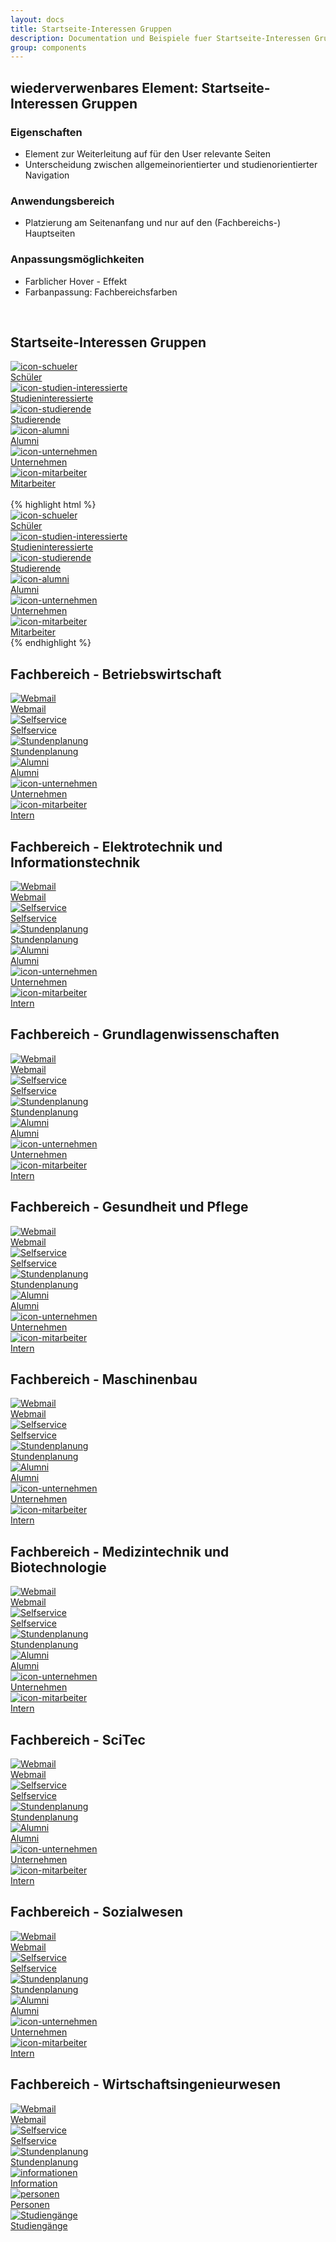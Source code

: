 ```yaml
---
layout: docs
title: Startseite-Interessen Gruppen
description: Documentation und Beispiele fuer Startseite-Interessen Gruppen
group: components
---
```


## wiederverwenbares Element: Startseite-Interessen Gruppen
### Eigenschaften
* Element zur Weiterleitung auf für den User relevante Seiten
* Unterscheidung zwischen allgemeinorientierter und studienorientierter Navigation

### Anwendungsbereich
* Platzierung am Seitenanfang und nur auf den (Fachbereichs-) Hauptseiten

### Anpassungsmöglichkeiten
* Farblicher Hover - Effekt
* Farbanpassung: Fachbereichsfarben

<br/>

<!-- Startseite -->
<section class="container">
  <h1>Startseite-Interessen Gruppen</h1>
</section>
<section>
  <section class="element-wrapper">
    <div class="container">
      <div class="row">
        <div class="major-interRestGroup-wrapper">
          <div class="col-xs-6 col-sm-4 col-md-2 no-padding">
            <div class="major-interRestGroup">
              <a href="http://www.gostudy.eah-jena.de">
                <div class="major-interRestGroup-img">
                  <img src="{{ site.baseurl }}/assets/eah-jena/images/svg/icon-schueler.svg" alt="icon-schueler" />
                </div>
                <div class="major-interRestGroup-text"> Schüler </div>
              </a>
            </div>
          </div>
          <div class="col-xs-6 col-sm-4 col-md-2 no-padding">
            <div class="major-interRestGroup">
              <a href="https://www.beta.eah-jena.de/de-de/studieninteressierte">
                <div class="major-interRestGroup-img">
                  <img src="{{ site.baseurl }}/assets/eah-jena/images/svg/icon-lampe.svg" alt="icon-studien-interessierte" />
                </div>
                <div class="major-interRestGroup-text"> Studieninteressierte </div>
              </a>
            </div>
          </div>
          <div class="col-xs-6 col-sm-4 col-md-2 no-padding">
            <div class="major-interRestGroup">
              <a href="https://www.beta.eah-jena.de/de-de/studierende">
                <div class="major-interRestGroup-img">
                  <img src="{{ site.baseurl }}/assets/eah-jena/images/svg/icon-studierende.svg" alt="icon-studierende" />
                </div>
                <div class="major-interRestGroup-text"> Studierende </div>
              </a>
            </div>
          </div>
          <div class="col-xs-6 col-sm-4 col-md-2 no-padding">
            <div class="major-interRestGroup">
              <a href="https://www.beta.eah-jena.de/de-de/alumni">
                <div class="major-interRestGroup-img">
                  <img src="{{ site.baseurl }}/assets/eah-jena/images/svg/icon-hochschulhut.svg" alt="icon-alumni" />
                </div>
                <div class="major-interRestGroup-text"> Alumni </div>
              </a>
            </div>
          </div>
          <div class="col-xs-6 col-sm-4 col-md-2 no-padding">
            <div class="major-interRestGroup">
              <a href="https://www.beta.eah-jena.de/de-de/unternehmen">
                <div class="major-interRestGroup-img">
                  <img src="{{ site.baseurl }}/assets/eah-jena/images/svg/icon-unternehmen.svg" alt="icon-unternehmen" />
                </div>
                <div class="major-interRestGroup-text"> Unternehmen </div>
              </a>
            </div>
          </div>
          <div class="col-xs-6 col-sm-4 col-md-2 no-padding">
            <div class="major-interRestGroup">
              <a href="https://campusnet.eah-jena.de">
                <div class="major-interRestGroup-img">
                  <img src="{{ site.baseurl }}/assets/eah-jena/images/svg/icon-visitenkarte.svg" alt="icon-mitarbeiter" />
                </div>
                <div class="major-interRestGroup-text"> Mitarbeiter </div>
              </a>
            </div>
          </div>
        </div>
      </div>
    </div>
  </section>

  <br/>

  <section class="container">
    {% highlight html %}
    <section class="element-wrapper interRestGroup-default">
      <div class="container">
        <div class="row">
          <div class="interRestGroup-wrapper">
            <div class="col-xs-6 col-sm-4 col-md-2 no-padding">
              <div class="interRestGroup-icon">
                <a href="http://www.gostudy.eah-jena.de">
                  <div class="interRestGroup-icon-img">
                    <img src="/Style%20Library/eah-jena/images/svg/icon-schueler.svg" alt="icon-schueler" />
                  </div>
                  <div class="interRestGroup-icon-text"> Schüler </div>
                </a>
              </div>
            </div>
            <div class="col-xs-6 col-sm-4 col-md-2 no-padding">
              <div class="interRestGroup-icon">
                <a href="https://www.eah-jena.de/de-de/studieninteressierte">
                  <div class="interRestGroup-icon-img">
                    <img src="/Style%20Library/eah-jena/images/svg/icon-lampe.svg" alt="icon-studien-interessierte" />
                  </div>
                  <div class="interRestGroup-icon-text"> Studieninteressierte </div>
                </a>
              </div>
            </div>
            <div class="col-xs-6 col-sm-4 col-md-2 no-padding">
              <div class="interRestGroup-icon">
                <a href="https://www.eah-jena.de/de-de/studierende">
                  <div class="interRestGroup-icon-img">
                    <img src="/Style%20Library/eah-jena/images/svg/icon-studierende.svg" alt="icon-studierende" />
                  </div>
                  <div class="interRestGroup-icon-text"> Studierende </div>
                </a>
              </div>
            </div>
            <div class="col-xs-6 col-sm-4 col-md-2 no-padding">
              <div class="interRestGroup-icon">
                <a href="https://www.eah-jena.de/de-de/alumni">
                  <div class="interRestGroup-icon-img">
                    <img src="/Style%20Library/eah-jena/images/svg/icon-hochschulhut.svg" alt="icon-alumni" />
                  </div>
                  <div class="interRestGroup-icon-text"> Alumni </div>
                </a>
              </div>
            </div>
            <div class="col-xs-6 col-sm-4 col-md-2 no-padding">
              <div class="interRestGroup-icon">
                <a href="https://www.eah-jena.de/de-de/unternehmen">
                  <div class="interRestGroup-icon-img">
                    <img src="/Style%20Library/eah-jena/images/svg/icon-unternehmen.svg" alt="icon-unternehmen" />
                  </div>
                  <div class="interRestGroup-icon-text"> Unternehmen </div>
                </a>
              </div>
            </div>
            <div class="col-xs-6 col-sm-4 col-md-2 no-padding">
              <div class="interRestGroup-icon">
                <a href="https://campusnet.eah-jena.de">
                  <div class="interRestGroup-icon-img">
                    <img src="/Style%20Library/eah-jena/images/svg/icon-visitenkarte.svg" alt="icon-mitarbeiter" />
                  </div>
                  <div class="interRestGroup-icon-text"> Mitarbeiter </div>
                </a>
              </div>
            </div>
          </div>
        </div>
      </div>
    </section>
    {% endhighlight %}
  </section>

</section>

<!-- bw -->
<section class="container">
  <h1>Fachbereich - Betriebswirtschaft</h1>
</section>
<section>
  <section class="element-wrapper interRestGroup-fc-bw">
    <div class="container">
      <div class="row">
        <div class="interRestGroup-wrapper">
          <div class="col-xs-6 col-sm-4 col-md-2 no-padding">
            <div class="interRestGroup-icon">
              <a href="http://owa.eah-jena.de">
                <div class="interRestGroup-icon-img">
                  <img src="{{ site.baseurl }}/assets/eah-jena/images/svg/fa/envelope-o.svg" alt="Webmail" />
                </div>
                <div class="interRestGroup-icon-text">Webmail</div>
              </a>
            </div>
          </div>
          <div class="col-xs-6 col-sm-4 col-md-2 no-padding">
            <div class="interRestGroup-icon">
              <a href="http://selfservice.stud.eah-jena.de/">
                <div class="interRestGroup-icon-img">
                  <img src="{{ site.baseurl }}/assets/eah-jena/images/svg/fa/th.svg" alt="Selfservice" />
                </div>
                <div class="interRestGroup-icon-text">Selfservice</div>
              </a>
            </div>
          </div>
          <div class="col-xs-6 col-sm-4 col-md-2 no-padding">
            <div class="interRestGroup-icon">
              <a href="http://stundenplanung.eah-jena.de/">
                <div class="interRestGroup-icon-img">
                  <img src="{{ site.baseurl }}/assets/eah-jena/images/svg/fa/book.svg" alt="Stundenplanung" />
                </div>
                <div class="interRestGroup-icon-text">Stundenplanung</div>
              </a>
            </div>
          </div>
          <div class="col-xs-6 col-sm-4 col-md-2 no-padding">
            <div class="interRestGroup-icon">
              <a href="https://www.eah-jena.de/de-de/alumni">
                <div class="interRestGroup-icon-img">
                  <img src="{{ site.baseurl }}/assets/eah-jena/images/svg/fa/graduation-cap.svg" alt="Alumni" />
                </div>
                <div class="interRestGroup-icon-text"> Alumni </div>
              </a>
            </div>
          </div>
          <div class="col-xs-6 col-sm-4 col-md-2 no-padding">
            <div class="interRestGroup-icon">
              <a href="https://www.eah-jena.de/de-de/unternehmen">
                <div class="interRestGroup-icon-img">
                  <img src="{{ site.baseurl }}/assets/eah-jena/images/svg/icon-unternehmen.svg" alt="icon-unternehmen" />
                </div>
                <div class="interRestGroup-icon-text"> Unternehmen </div>
              </a>
            </div>
          </div>
          <div class="col-xs-6 col-sm-4 col-md-2 no-padding">
            <div class="interRestGroup-icon">
              <a href="https://campusnet.eah-jena.de">
                <div class="interRestGroup-icon-img">
                  <img src="{{ site.baseurl }}/assets/eah-jena/images/svg/fa/address-card-o.svg" alt="icon-mitarbeiter" />
                </div>
                <div class="interRestGroup-icon-text"> Intern </div>
              </a>
            </div>
          </div>
        </div>
      </div>
    </div>
  </section>
</section>

<!-- et -->
<section class="container">
  <h1>Fachbereich - Elektrotechnik und Informationstechnik</h1>
</section>
<section>
  <section class="element-wrapper interRestGroup-fc-et">
    <div class="container">
      <div class="row">
        <div class="interRestGroup-wrapper">
          <div class="col-xs-6 col-sm-4 col-md-2 no-padding">
            <div class="interRestGroup-icon">
              <a href="http://owa.eah-jena.de">
                <div class="interRestGroup-icon-img">
                  <img src="{{ site.baseurl }}/assets/eah-jena/images/svg/fa/envelope-o.svg" alt="Webmail" />
                </div>
                <div class="interRestGroup-icon-text">Webmail</div>
              </a>
            </div>
          </div>
          <div class="col-xs-6 col-sm-4 col-md-2 no-padding">
            <div class="interRestGroup-icon">
              <a href="http://selfservice.stud.eah-jena.de/">
                <div class="interRestGroup-icon-img">
                  <img src="{{ site.baseurl }}/assets/eah-jena/images/svg/fa/th.svg" alt="Selfservice" />
                </div>
                <div class="interRestGroup-icon-text">Selfservice</div>
              </a>
            </div>
          </div>
          <div class="col-xs-6 col-sm-4 col-md-2 no-padding">
            <div class="interRestGroup-icon">
              <a href="http://stundenplanung.eah-jena.de/">
                <div class="interRestGroup-icon-img">
                  <img src="{{ site.baseurl }}/assets/eah-jena/images/svg/fa/book.svg" alt="Stundenplanung" />
                </div>
                <div class="interRestGroup-icon-text">Stundenplanung</div>
              </a>
            </div>
          </div>
          <div class="col-xs-6 col-sm-4 col-md-2 no-padding">
            <div class="interRestGroup-icon">
              <a href="https://www.eah-jena.de/de-de/alumni">
                <div class="interRestGroup-icon-img">
                  <img src="{{ site.baseurl }}/assets/eah-jena/images/svg/fa/graduation-cap.svg" alt="Alumni" />
                </div>
                <div class="interRestGroup-icon-text"> Alumni </div>
              </a>
            </div>
          </div>
          <div class="col-xs-6 col-sm-4 col-md-2 no-padding">
            <div class="interRestGroup-icon">
              <a href="https://www.eah-jena.de/de-de/unternehmen">
                <div class="interRestGroup-icon-img">
                  <img src="{{ site.baseurl }}/assets/eah-jena/images/svg/icon-unternehmen.svg" alt="icon-unternehmen" />
                </div>
                <div class="interRestGroup-icon-text"> Unternehmen </div>
              </a>
            </div>
          </div>
          <div class="col-xs-6 col-sm-4 col-md-2 no-padding">
            <div class="interRestGroup-icon">
              <a href="https://campusnet.eah-jena.de">
                <div class="interRestGroup-icon-img">
                  <img src="{{ site.baseurl }}/assets/eah-jena/images/svg/fa/address-card-o.svg" alt="icon-mitarbeiter" />
                </div>
                <div class="interRestGroup-icon-text"> Intern </div>
              </a>
            </div>
          </div>
        </div>
      </div>
    </div>
  </section>
</section>

<!-- gl -->
<section class="container">
  <h1>Fachbereich - Grundlagenwissenschaften</h1>
</section>
<section>
  <section class="element-wrapper interRestGroup-fc-gl">
    <div class="container">
      <div class="row">
        <div class="interRestGroup-wrapper">
          <div class="col-xs-6 col-sm-4 col-md-2 no-padding">
            <div class="interRestGroup-icon">
              <a href="http://owa.eah-jena.de">
                <div class="interRestGroup-icon-img">
                  <img src="{{ site.baseurl }}/assets/eah-jena/images/svg/fa/envelope-o.svg" alt="Webmail" />
                </div>
                <div class="interRestGroup-icon-text">Webmail</div>
              </a>
            </div>
          </div>
          <div class="col-xs-6 col-sm-4 col-md-2 no-padding">
            <div class="interRestGroup-icon">
              <a href="http://selfservice.stud.eah-jena.de/">
                <div class="interRestGroup-icon-img">
                  <img src="{{ site.baseurl }}/assets/eah-jena/images/svg/fa/th.svg" alt="Selfservice" />
                </div>
                <div class="interRestGroup-icon-text">Selfservice</div>
              </a>
            </div>
          </div>
          <div class="col-xs-6 col-sm-4 col-md-2 no-padding">
            <div class="interRestGroup-icon">
              <a href="http://stundenplanung.eah-jena.de/">
                <div class="interRestGroup-icon-img">
                  <img src="{{ site.baseurl }}/assets/eah-jena/images/svg/fa/book.svg" alt="Stundenplanung" />
                </div>
                <div class="interRestGroup-icon-text">Stundenplanung</div>
              </a>
            </div>
          </div>
          <div class="col-xs-6 col-sm-4 col-md-2 no-padding">
            <div class="interRestGroup-icon">
              <a href="https://www.eah-jena.de/de-de/alumni">
                <div class="interRestGroup-icon-img">
                  <img src="{{ site.baseurl }}/assets/eah-jena/images/svg/fa/graduation-cap.svg" alt="Alumni" />
                </div>
                <div class="interRestGroup-icon-text"> Alumni </div>
              </a>
            </div>
          </div>
          <div class="col-xs-6 col-sm-4 col-md-2 no-padding">
            <div class="interRestGroup-icon">
              <a href="https://www.eah-jena.de/de-de/unternehmen">
                <div class="interRestGroup-icon-img">
                  <img src="{{ site.baseurl }}/assets/eah-jena/images/svg/icon-unternehmen.svg" alt="icon-unternehmen" />
                </div>
                <div class="interRestGroup-icon-text"> Unternehmen </div>
              </a>
            </div>
          </div>
          <div class="col-xs-6 col-sm-4 col-md-2 no-padding">
            <div class="interRestGroup-icon">
              <a href="https://campusnet.eah-jena.de">
                <div class="interRestGroup-icon-img">
                  <img src="{{ site.baseurl }}/assets/eah-jena/images/svg/fa/address-card-o.svg" alt="icon-mitarbeiter" />
                </div>
                <div class="interRestGroup-icon-text"> Intern </div>
              </a>
            </div>
          </div>
        </div>
      </div>
    </div>
  </section>
</section>

<!-- gp -->
<section class="container">
  <h1>Fachbereich - Gesundheit und Pflege</h1>
</section>
<section>
  <section class="element-wrapper interRestGroup-fc-gp">
    <div class="container">
      <div class="row">
        <div class="interRestGroup-wrapper">
          <div class="col-xs-6 col-sm-4 col-md-2 no-padding">
            <div class="interRestGroup-icon">
              <a href="http://owa.eah-jena.de">
                <div class="interRestGroup-icon-img">
                  <img src="{{ site.baseurl }}/assets/eah-jena/images/svg/fa/envelope-o.svg" alt="Webmail" />
                </div>
                <div class="interRestGroup-icon-text">Webmail</div>
              </a>
            </div>
          </div>
          <div class="col-xs-6 col-sm-4 col-md-2 no-padding">
            <div class="interRestGroup-icon">
              <a href="http://selfservice.stud.eah-jena.de/">
                <div class="interRestGroup-icon-img">
                  <img src="{{ site.baseurl }}/assets/eah-jena/images/svg/fa/th.svg" alt="Selfservice" />
                </div>
                <div class="interRestGroup-icon-text">Selfservice</div>
              </a>
            </div>
          </div>
          <div class="col-xs-6 col-sm-4 col-md-2 no-padding">
            <div class="interRestGroup-icon">
              <a href="http://stundenplanung.eah-jena.de/">
                <div class="interRestGroup-icon-img">
                  <img src="{{ site.baseurl }}/assets/eah-jena/images/svg/fa/book.svg" alt="Stundenplanung" />
                </div>
                <div class="interRestGroup-icon-text">Stundenplanung</div>
              </a>
            </div>
          </div>
          <div class="col-xs-6 col-sm-4 col-md-2 no-padding">
            <div class="interRestGroup-icon">
              <a href="https://www.eah-jena.de/de-de/alumni">
                <div class="interRestGroup-icon-img">
                  <img src="{{ site.baseurl }}/assets/eah-jena/images/svg/fa/graduation-cap.svg" alt="Alumni" />
                </div>
                <div class="interRestGroup-icon-text"> Alumni </div>
              </a>
            </div>
          </div>
          <div class="col-xs-6 col-sm-4 col-md-2 no-padding">
            <div class="interRestGroup-icon">
              <a href="https://www.eah-jena.de/de-de/unternehmen">
                <div class="interRestGroup-icon-img">
                  <img src="{{ site.baseurl }}/assets/eah-jena/images/svg/icon-unternehmen.svg" alt="icon-unternehmen" />
                </div>
                <div class="interRestGroup-icon-text"> Unternehmen </div>
              </a>
            </div>
          </div>
          <div class="col-xs-6 col-sm-4 col-md-2 no-padding">
            <div class="interRestGroup-icon">
              <a href="https://campusnet.eah-jena.de">
                <div class="interRestGroup-icon-img">
                  <img src="{{ site.baseurl }}/assets/eah-jena/images/svg/fa/address-card-o.svg" alt="icon-mitarbeiter" />
                </div>
                <div class="interRestGroup-icon-text"> Intern </div>
              </a>
            </div>
          </div>
        </div>
      </div>
    </div>
  </section>
</section>

<!-- mb -->
<section class="container">
  <h1>Fachbereich - Maschinenbau</h1>
</section>
<section>
  <section class="element-wrapper interRestGroup-fc-gp">
    <div class="container">
      <div class="row">
        <div class="interRestGroup-wrapper">
          <div class="col-xs-6 col-sm-4 col-md-2 no-padding">
            <div class="interRestGroup-icon">
              <a href="http://owa.eah-jena.de">
                <div class="interRestGroup-icon-img">
                  <img src="{{ site.baseurl }}/assets/eah-jena/images/svg/fa/envelope-o.svg" alt="Webmail" />
                </div>
                <div class="interRestGroup-icon-text">Webmail</div>
              </a>
            </div>
          </div>
          <div class="col-xs-6 col-sm-4 col-md-2 no-padding">
            <div class="interRestGroup-icon">
              <a href="http://selfservice.stud.eah-jena.de/">
                <div class="interRestGroup-icon-img">
                  <img src="{{ site.baseurl }}/assets/eah-jena/images/svg/fa/th.svg" alt="Selfservice" />
                </div>
                <div class="interRestGroup-icon-text">Selfservice</div>
              </a>
            </div>
          </div>
          <div class="col-xs-6 col-sm-4 col-md-2 no-padding">
            <div class="interRestGroup-icon">
              <a href="http://stundenplanung.eah-jena.de/">
                <div class="interRestGroup-icon-img">
                  <img src="{{ site.baseurl }}/assets/eah-jena/images/svg/fa/book.svg" alt="Stundenplanung" />
                </div>
                <div class="interRestGroup-icon-text">Stundenplanung</div>
              </a>
            </div>
          </div>
          <div class="col-xs-6 col-sm-4 col-md-2 no-padding">
            <div class="interRestGroup-icon">
              <a href="https://www.eah-jena.de/de-de/alumni">
                <div class="interRestGroup-icon-img">
                  <img src="{{ site.baseurl }}/assets/eah-jena/images/svg/fa/graduation-cap.svg" alt="Alumni" />
                </div>
                <div class="interRestGroup-icon-text"> Alumni </div>
              </a>
            </div>
          </div>
          <div class="col-xs-6 col-sm-4 col-md-2 no-padding">
            <div class="interRestGroup-icon">
              <a href="https://www.eah-jena.de/de-de/unternehmen">
                <div class="interRestGroup-icon-img">
                  <img src="{{ site.baseurl }}/assets/eah-jena/images/svg/icon-unternehmen.svg" alt="icon-unternehmen" />
                </div>
                <div class="interRestGroup-icon-text"> Unternehmen </div>
              </a>
            </div>
          </div>
          <div class="col-xs-6 col-sm-4 col-md-2 no-padding">
            <div class="interRestGroup-icon">
              <a href="https://campusnet.eah-jena.de">
                <div class="interRestGroup-icon-img">
                  <img src="{{ site.baseurl }}/assets/eah-jena/images/svg/fa/address-card-o.svg" alt="icon-mitarbeiter" />
                </div>
                <div class="interRestGroup-icon-text"> Intern </div>
              </a>
            </div>
          </div>
        </div>
      </div>
    </div>
  </section>
</section>

<!-- mt -->
<section class="container">
  <h1>Fachbereich - Medizintechnik und Biotechnologie</h1>
</section>
<section>
  <section class="element-wrapper interRestGroup-fc-mt">
    <div class="container">
      <div class="row">
        <div class="interRestGroup-wrapper">
          <div class="col-xs-6 col-sm-4 col-md-2 no-padding">
            <div class="interRestGroup-icon">
              <a href="http://owa.eah-jena.de">
                <div class="interRestGroup-icon-img">
                  <img src="{{ site.baseurl }}/assets/eah-jena/images/svg/fa/envelope-o.svg" alt="Webmail" />
                </div>
                <div class="interRestGroup-icon-text">Webmail</div>
              </a>
            </div>
          </div>
          <div class="col-xs-6 col-sm-4 col-md-2 no-padding">
            <div class="interRestGroup-icon">
              <a href="http://selfservice.stud.eah-jena.de/">
                <div class="interRestGroup-icon-img">
                  <img src="{{ site.baseurl }}/assets/eah-jena/images/svg/fa/th.svg" alt="Selfservice" />
                </div>
                <div class="interRestGroup-icon-text">Selfservice</div>
              </a>
            </div>
          </div>
          <div class="col-xs-6 col-sm-4 col-md-2 no-padding">
            <div class="interRestGroup-icon">
              <a href="http://stundenplanung.eah-jena.de/">
                <div class="interRestGroup-icon-img">
                  <img src="{{ site.baseurl }}/assets/eah-jena/images/svg/fa/book.svg" alt="Stundenplanung" />
                </div>
                <div class="interRestGroup-icon-text">Stundenplanung</div>
              </a>
            </div>
          </div>
          <div class="col-xs-6 col-sm-4 col-md-2 no-padding">
            <div class="interRestGroup-icon">
              <a href="https://www.eah-jena.de/de-de/alumni">
                <div class="interRestGroup-icon-img">
                  <img src="{{ site.baseurl }}/assets/eah-jena/images/svg/fa/graduation-cap.svg" alt="Alumni" />
                </div>
                <div class="interRestGroup-icon-text"> Alumni </div>
              </a>
            </div>
          </div>
          <div class="col-xs-6 col-sm-4 col-md-2 no-padding">
            <div class="interRestGroup-icon">
              <a href="https://www.eah-jena.de/de-de/unternehmen">
                <div class="interRestGroup-icon-img">
                  <img src="{{ site.baseurl }}/assets/eah-jena/images/svg/icon-unternehmen.svg" alt="icon-unternehmen" />
                </div>
                <div class="interRestGroup-icon-text"> Unternehmen </div>
              </a>
            </div>
          </div>
          <div class="col-xs-6 col-sm-4 col-md-2 no-padding">
            <div class="interRestGroup-icon">
              <a href="https://campusnet.eah-jena.de">
                <div class="interRestGroup-icon-img">
                  <img src="{{ site.baseurl }}/assets/eah-jena/images/svg/fa/address-card-o.svg" alt="icon-mitarbeiter" />
                </div>
                <div class="interRestGroup-icon-text"> Intern </div>
              </a>
            </div>
          </div>
        </div>
      </div>
    </div>
  </section>
</section>

<!-- sc -->
<section class="container">
  <h1>Fachbereich - SciTec</h1>
</section>
<section>
  <section class="element-wrapper interRestGroup-fc-sc">
    <div class="container">
      <div class="row">
        <div class="interRestGroup-wrapper">
          <div class="col-xs-6 col-sm-4 col-md-2 no-padding">
            <div class="interRestGroup-icon">
              <a href="http://owa.eah-jena.de">
                <div class="interRestGroup-icon-img">
                  <img src="{{ site.baseurl }}/assets/eah-jena/images/svg/fa/envelope-o.svg" alt="Webmail" />
                </div>
                <div class="interRestGroup-icon-text">Webmail</div>
              </a>
            </div>
          </div>
          <div class="col-xs-6 col-sm-4 col-md-2 no-padding">
            <div class="interRestGroup-icon">
              <a href="http://selfservice.stud.eah-jena.de/">
                <div class="interRestGroup-icon-img">
                  <img src="{{ site.baseurl }}/assets/eah-jena/images/svg/fa/th.svg" alt="Selfservice" />
                </div>
                <div class="interRestGroup-icon-text">Selfservice</div>
              </a>
            </div>
          </div>
          <div class="col-xs-6 col-sm-4 col-md-2 no-padding">
            <div class="interRestGroup-icon">
              <a href="http://stundenplanung.eah-jena.de/">
                <div class="interRestGroup-icon-img">
                  <img src="{{ site.baseurl }}/assets/eah-jena/images/svg/fa/book.svg" alt="Stundenplanung" />
                </div>
                <div class="interRestGroup-icon-text">Stundenplanung</div>
              </a>
            </div>
          </div>
          <div class="col-xs-6 col-sm-4 col-md-2 no-padding">
            <div class="interRestGroup-icon">
              <a href="https://www.eah-jena.de/de-de/alumni">
                <div class="interRestGroup-icon-img">
                  <img src="{{ site.baseurl }}/assets/eah-jena/images/svg/fa/graduation-cap.svg" alt="Alumni" />
                </div>
                <div class="interRestGroup-icon-text"> Alumni </div>
              </a>
            </div>
          </div>
          <div class="col-xs-6 col-sm-4 col-md-2 no-padding">
            <div class="interRestGroup-icon">
              <a href="https://www.eah-jena.de/de-de/unternehmen">
                <div class="interRestGroup-icon-img">
                  <img src="{{ site.baseurl }}/assets/eah-jena/images/svg/icon-unternehmen.svg" alt="icon-unternehmen" />
                </div>
                <div class="interRestGroup-icon-text"> Unternehmen </div>
              </a>
            </div>
          </div>
          <div class="col-xs-6 col-sm-4 col-md-2 no-padding">
            <div class="interRestGroup-icon">
              <a href="https://campusnet.eah-jena.de">
                <div class="interRestGroup-icon-img">
                  <img src="{{ site.baseurl }}/assets/eah-jena/images/svg/fa/address-card-o.svg" alt="icon-mitarbeiter" />
                </div>
                <div class="interRestGroup-icon-text"> Intern </div>
              </a>
            </div>
          </div>
        </div>
      </div>
    </div>
  </section>
</section>

<!-- sw -->
<section class="container">
  <h1>Fachbereich - Sozialwesen</h1>
</section>
<section>
  <section class="element-wrapper interRestGroup-fc-sw">
    <div class="container">
      <div class="row">
        <div class="interRestGroup-wrapper">
          <div class="col-xs-6 col-sm-4 col-md-2 no-padding">
            <div class="interRestGroup-icon">
              <a href="http://owa.eah-jena.de">
                <div class="interRestGroup-icon-img">
                  <img src="{{ site.baseurl }}/assets/eah-jena/images/svg/fa/envelope-o.svg" alt="Webmail" />
                </div>
                <div class="interRestGroup-icon-text">Webmail</div>
              </a>
            </div>
          </div>
          <div class="col-xs-6 col-sm-4 col-md-2 no-padding">
            <div class="interRestGroup-icon">
              <a href="http://selfservice.stud.eah-jena.de/">
                <div class="interRestGroup-icon-img">
                  <img src="{{ site.baseurl }}/assets/eah-jena/images/svg/fa/th.svg" alt="Selfservice" />
                </div>
                <div class="interRestGroup-icon-text">Selfservice</div>
              </a>
            </div>
          </div>
          <div class="col-xs-6 col-sm-4 col-md-2 no-padding">
            <div class="interRestGroup-icon">
              <a href="http://stundenplanung.eah-jena.de/">
                <div class="interRestGroup-icon-img">
                  <img src="{{ site.baseurl }}/assets/eah-jena/images/svg/fa/book.svg" alt="Stundenplanung" />
                </div>
                <div class="interRestGroup-icon-text">Stundenplanung</div>
              </a>
            </div>
          </div>
          <div class="col-xs-6 col-sm-4 col-md-2 no-padding">
            <div class="interRestGroup-icon">
              <a href="https://www.eah-jena.de/de-de/alumni">
                <div class="interRestGroup-icon-img">
                  <img src="{{ site.baseurl }}/assets/eah-jena/images/svg/fa/graduation-cap.svg" alt="Alumni" />
                </div>
                <div class="interRestGroup-icon-text"> Alumni </div>
              </a>
            </div>
          </div>
          <div class="col-xs-6 col-sm-4 col-md-2 no-padding">
            <div class="interRestGroup-icon">
              <a href="https://www.eah-jena.de/de-de/unternehmen">
                <div class="interRestGroup-icon-img">
                  <img src="{{ site.baseurl }}/assets/eah-jena/images/svg/icon-unternehmen.svg" alt="icon-unternehmen" />
                </div>
                <div class="interRestGroup-icon-text"> Unternehmen </div>
              </a>
            </div>
          </div>
          <div class="col-xs-6 col-sm-4 col-md-2 no-padding">
            <div class="interRestGroup-icon">
              <a href="https://campusnet.eah-jena.de">
                <div class="interRestGroup-icon-img">
                  <img src="{{ site.baseurl }}/assets/eah-jena/images/svg/fa/address-card-o.svg" alt="icon-mitarbeiter" />
                </div>
                <div class="interRestGroup-icon-text"> Intern </div>
              </a>
            </div>
          </div>
        </div>
      </div>
    </div>
  </section>
</section>

<!-- wi -->
<section class="container">
  <h1>Fachbereich - Wirtschaftsingenieurwesen</h1>
</section>
<section>
  <section class="element-wrapper interRestGroup-fc-wi">
    <div class="container">
      <div class="row">
        <div class="interRestGroup-wrapper">
          <div class="col-xs-6 col-sm-4 col-md-2 no-padding">
            <div class="interRestGroup-icon">
              <a href="http://owa.eah-jena.de/">
                <div class="interRestGroup-icon-img">
                  <img src="{{ site.baseurl }}/assets/eah-jena/images/svg/fa/envelope-o.svg" alt="Webmail" />
                </div>
                <div class="interRestGroup-icon-text">Webmail</div>
              </a>
            </div>
          </div>
          <div class="col-xs-6 col-sm-4 col-md-2 no-padding">
            <div class="interRestGroup-icon">
              <a href="http://selfservice.stud.eah-jena.de/">
                <div class="interRestGroup-icon-img">
                  <img src="{{ site.baseurl }}/assets/eah-jena/images/svg/fa/th.svg" alt="Selfservice" />
                </div>
                <div class="interRestGroup-icon-text">Selfservice</div>
              </a>
            </div>
          </div>
          <div class="col-xs-6 col-sm-4 col-md-2 no-padding">
            <div class="interRestGroup-icon">
              <a href="http://stundenplanung.eah-jena.de/">
                <div class="interRestGroup-icon-img">
                  <img src="{{ site.baseurl }}/assets/eah-jena/images/svg/fa/book.svg" alt="Stundenplanung" />
                </div>
                <div class="interRestGroup-icon-text">Stundenplanung</div>
              </a>
            </div>
          </div>
          <div class="col-xs-6 col-sm-4 col-md-2 no-padding">
            <div class="interRestGroup-icon">
              <a href="/de-de/wirtschaftsingenieurwesen/Seiten/downloads.aspx">
                <div class="interRestGroup-icon-img">
                  <img src="{{ site.baseurl }}/assets/eah-jena/images/svg/fa/info.svg" alt="informationen" />
                </div>
                <div class="interRestGroup-icon-text">Information</div>
              </a>
            </div>
          </div>
          <div class="col-xs-6 col-sm-4 col-md-2 no-padding">
            <div class="interRestGroup-icon">
              <a href="/de-de/wirtschaftsingenieurwesen/Seiten/personen.aspx">
                <div class="interRestGroup-icon-img">
                  <img src="{{ site.baseurl }}/assets/eah-jena/images/svg/fa/users.svg" alt="personen" />
                </div>
                <div class="interRestGroup-icon-text">Personen</div>
              </a>
            </div>
          </div>
          <div class="col-xs-6 col-sm-4 col-md-2 no-padding">
            <div class="interRestGroup-icon">
              <a href="/de-de/wirtschaftsingenieurwesen/Seiten/studiengaenge.aspx">
                <div class="interRestGroup-icon-img">
                  <img src="{{ site.baseurl }}/assets/eah-jena/images/svg/fa/address-card-o.svg" alt="Studiengänge" />
                </div>
                <div class="interRestGroup-icon-text">Studiengänge</div>
              </a>
            </div>
          </div>
        </div>
      </div>
    </div>
  </section>
</section>
